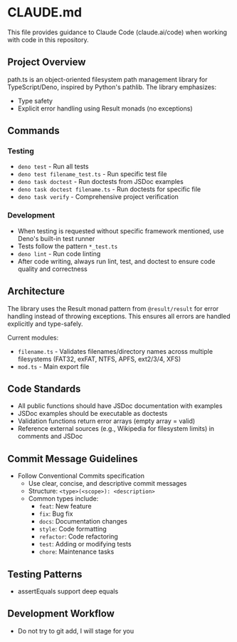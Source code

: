 # CLAUDE.md

This file provides guidance to Claude Code (claude.ai/code) when working with
code in this repository.

## Project Overview

path.ts is an object-oriented filesystem path management library for
TypeScript/Deno, inspired by Python's pathlib. The library emphasizes:

- Type safety
- Explicit error handling using Result monads (no exceptions)

## Commands

### Testing

- `deno test` - Run all tests
- `deno test filename_test.ts` - Run specific test file
- `deno task doctest` - Run doctests from JSDoc examples
- `deno task doctest filename.ts` - Run doctests for specific file
- `deno task verify` - Comprehensive project verification

### Development

- When testing is requested without specific framework mentioned, use Deno's
  built-in test runner
- Tests follow the pattern `*_test.ts`
- `deno lint` - Run code linting
- After code writing, always run lint, test, and doctest to ensure code quality
  and correctness

## Architecture

The library uses the Result monad pattern from `@result/result` for error
handling instead of throwing exceptions. This ensures all errors are handled
explicitly and type-safely.

Current modules:

- `filename.ts` - Validates filenames/directory names across multiple
  filesystems (FAT32, exFAT, NTFS, APFS, ext2/3/4, XFS)
- `mod.ts` - Main export file

## Code Standards

- All public functions should have JSDoc documentation with examples
- JSDoc examples should be executable as doctests
- Validation functions return error arrays (empty array = valid)
- Reference external sources (e.g., Wikipedia for filesystem limits) in comments
  and JSDoc

## Commit Message Guidelines

- Follow Conventional Commits specification
  - Use clear, concise, and descriptive commit messages
  - Structure: `<type>(<scope>): <description>`
  - Common types include:
    - `feat`: New feature
    - `fix`: Bug fix
    - `docs`: Documentation changes
    - `style`: Code formatting
    - `refactor`: Code refactoring
    - `test`: Adding or modifying tests
    - `chore`: Maintenance tasks

## Testing Patterns

- assertEquals support deep equals

## Development Workflow

- Do not try to git add, I will stage for you

```
```
